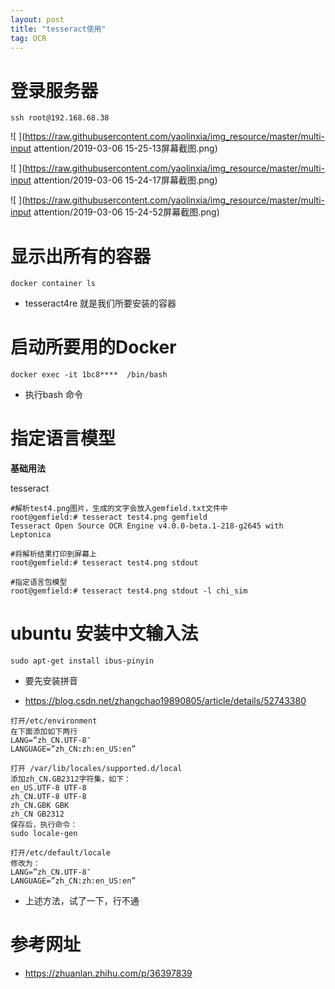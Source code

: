 ```yaml
---
layout: post
title: "tesseract使用"
tag: OCR
---
```


# **登录服务器**

~~~
ssh root@192.168.68.38
~~~

![ ](https://raw.githubusercontent.com/yaolinxia/img_resource/master/multi-input attention/2019-03-06 15-25-13屏幕截图.png)

![ ](https://raw.githubusercontent.com/yaolinxia/img_resource/master/multi-input attention/2019-03-06 15-24-17屏幕截图.png)

![ ](https://raw.githubusercontent.com/yaolinxia/img_resource/master/multi-input attention/2019-03-06 15-24-52屏幕截图.png)

# **显示出所有的容器**

~~~
docker container ls 
~~~

- tesseract4re 就是我们所要安装的容器



# **启动所要用的Docker**

~~~
docker exec -it 1bc8****  /bin/bash
~~~

- 执行bash 命令





# 指定语言模型

**基础用法**

tesseract <imagename> <outputbase>

```text
#解析test4.png图片，生成的文字会放入gemfield.txt文件中
root@gemfield:# tesseract test4.png gemfield
Tesseract Open Source OCR Engine v4.0.0-beta.1-218-g2645 with Leptonica

#将解析结果打印到屏幕上
root@gemfield:# tesseract test4.png stdout

#指定语言包模型
root@gemfield:# tesseract test4.png stdout -l chi_sim
```

# **ubuntu 安装中文输入法**

~~~
sudo apt-get install ibus-pinyin
~~~

- 要先安装拼音

- <https://blog.csdn.net/zhangchao19890805/article/details/52743380>

~~~
打开/etc/environment
在下面添加如下两行
LANG=”zh_CN.UTF-8″
LANGUAGE=”zh_CN:zh:en_US:en”

打开 /var/lib/locales/supported.d/local
添加zh_CN.GB2312字符集，如下：
en_US.UTF-8 UTF-8
zh_CN.UTF-8 UTF-8
zh_CN.GBK GBK
zh_CN GB2312
保存后，执行命令：
sudo locale-gen

打开/etc/default/locale
修改为：
LANG=”zh_CN.UTF-8″
LANGUAGE=”zh_CN:zh:en_US:en”
~~~

- 上述方法，试了一下，行不通

# **参考网址**

- <https://zhuanlan.zhihu.com/p/36397839>